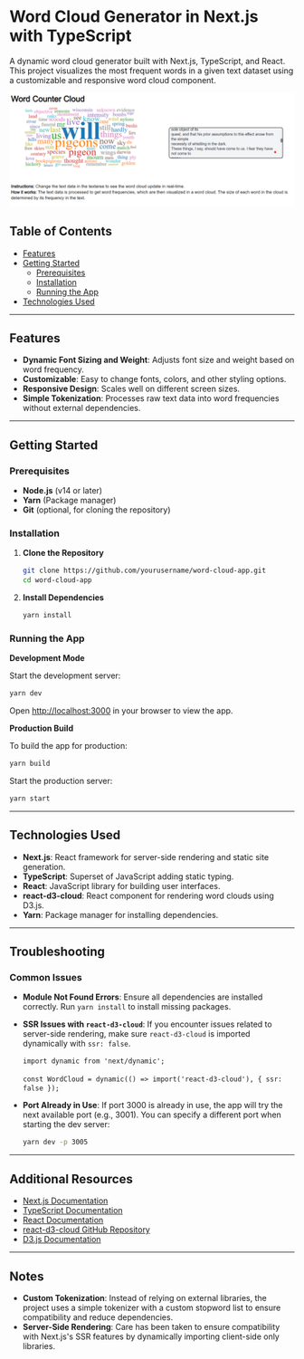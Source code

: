 # Word Cloud Generator in Next.js with TypeScript

A dynamic word cloud generator built with Next.js, TypeScript, and React. This project visualizes the most frequent words in a given text dataset using a customizable and responsive word cloud component.

![Word Cloud Example](./screenshot.png)

## Table of Contents

- [Features](#features)
- [Getting Started](#getting-started)
  - [Prerequisites](#prerequisites)
  - [Installation](#installation)
  - [Running the App](#running-the-app)
- [Technologies Used](#technologies-used)

---

## Features

- **Dynamic Font Sizing and Weight**: Adjusts font size and weight based on word frequency.
- **Customizable**: Easy to change fonts, colors, and other styling options.
- **Responsive Design**: Scales well on different screen sizes.
- **Simple Tokenization**: Processes raw text data into word frequencies without external dependencies.

---

## Getting Started

### Prerequisites

- **Node.js** (v14 or later)
- **Yarn** (Package manager)
- **Git** (optional, for cloning the repository)

### Installation

1. **Clone the Repository**

   ```bash
   git clone https://github.com/yourusername/word-cloud-app.git
   cd word-cloud-app
   ```

2. **Install Dependencies**

   ```bash
   yarn install
   ```

### Running the App

**Development Mode**

Start the development server:

```bash
yarn dev
```

Open [http://localhost:3000](http://localhost:3000) in your browser to view the app.

**Production Build**

To build the app for production:

```bash
yarn build
```

Start the production server:

```bash
yarn start
```

---

## Technologies Used

- **Next.js**: React framework for server-side rendering and static site generation.
- **TypeScript**: Superset of JavaScript adding static typing.
- **React**: JavaScript library for building user interfaces.
- **react-d3-cloud**: React component for rendering word clouds using D3.js.
- **Yarn**: Package manager for installing dependencies.

---

## Troubleshooting

### Common Issues

- **Module Not Found Errors**: Ensure all dependencies are installed correctly. Run `yarn install` to install missing packages.
- **SSR Issues with `react-d3-cloud`**: If you encounter issues related to server-side rendering, make sure `react-d3-cloud` is imported dynamically with `ssr: false`.

  ```tsx
  import dynamic from 'next/dynamic';

  const WordCloud = dynamic(() => import('react-d3-cloud'), { ssr: false });
  ```

- **Port Already in Use**: If port 3000 is already in use, the app will try the next available port (e.g., 3001). You can specify a different port when starting the dev server:

  ```bash
  yarn dev -p 3005
  ```

---

## Additional Resources

- [Next.js Documentation](https://nextjs.org/docs)
- [TypeScript Documentation](https://www.typescriptlang.org/docs/)
- [React Documentation](https://reactjs.org/docs/getting-started.html)
- [react-d3-cloud GitHub Repository](https://github.com/Yoctol/react-d3-cloud)
- [D3.js Documentation](https://d3js.org/)

---

## Notes

- **Custom Tokenization**: Instead of relying on external libraries, the project uses a simple tokenizer with a custom stopword list to ensure compatibility and reduce dependencies.
- **Server-Side Rendering**: Care has been taken to ensure compatibility with Next.js's SSR features by dynamically importing client-side only libraries.
